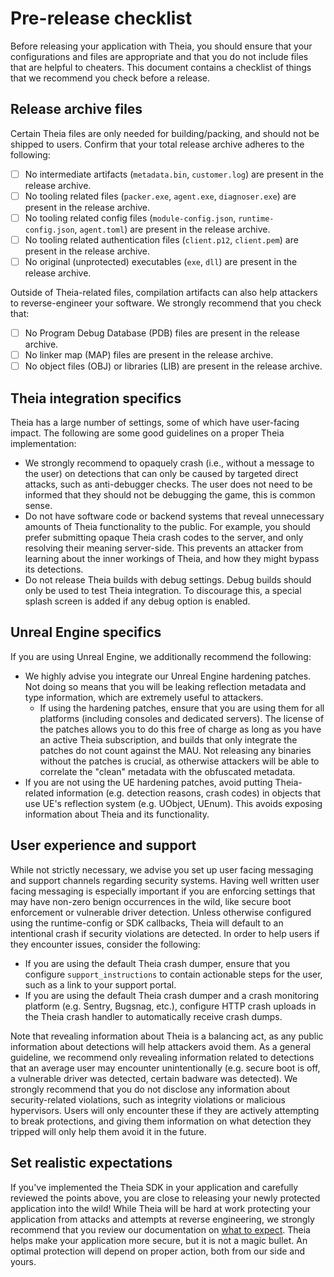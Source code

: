 # Pre-release checklist

Before releasing your application with Theia, you should ensure that your configurations and files are appropriate and that you do not include files that are helpful to cheaters. This document contains a checklist of things that we recommend you check before a release.

## Release archive files

Certain Theia files are only needed for building/packing, and should not be shipped to users. Confirm that your total release archive adheres to the following:

- [ ] No intermediate artifacts (`metadata.bin`, `customer.log`) are present in the release archive.
- [ ] No tooling related files (`packer.exe`, `agent.exe`, `diagnoser.exe`) are present in the release archive.
- [ ] No tooling related config files (`module-config.json`, `runtime-config.json`, `agent.toml`) are present in the release archive.
- [ ] No tooling related authentication files (`client.p12`, `client.pem`) are present in the release archive.
- [ ] No original (unprotected) executables (`exe`, `dll`) are present in the release archive.

Outside of Theia-related files, compilation artifacts can also help attackers to reverse-engineer your software. We strongly recommend that you check that:

- [ ] No Program Debug Database (PDB) files are present in the release archive.
- [ ] No linker map (MAP) files are present in the release archive.
- [ ] No object files (OBJ) or libraries (LIB) are present in the release archive.

## Theia integration specifics

Theia has a large number of settings, some of which have user-facing impact. The following are some good guidelines on a proper Theia implementation:

- We strongly recommend to opaquely crash (i.e., without a message to the user) on detections that can only be caused by targeted direct attacks, such as anti-debugger checks. The user does not need to be informed that they should not be debugging the game, this is common sense.
- Do not have software code or backend systems that reveal unnecessary amounts of Theia functionality to the public. For example, you should prefer submitting opaque Theia crash codes to the server, and only resolving their meaning server-side. This prevents an attacker from learning about the inner workings of Theia, and how they might bypass its detections.
- Do not release Theia builds with debug settings. Debug builds should only be used to test Theia integration. To discourage this, a special splash screen is added if any debug option is enabled.

## Unreal Engine specifics

If you are using Unreal Engine, we additionally recommend the following:

- We highly advise you integrate our Unreal Engine hardening patches. Not doing so means that you will be leaking reflection metadata and type information, which are extremely useful to attackers.
  - If using the hardening patches, ensure that you are using them for all platforms (including consoles and dedicated servers). The license of the patches allows you to do this free of charge as long as you have an active Theia subscription, and builds that only integrate the patches do not count against the MAU. Not releasing any binaries without the patches is crucial, as otherwise attackers will be able to correlate the "clean" metadata with the obfuscated metadata.
- If you are not using the UE hardening patches, avoid putting Theia-related information (e.g. detection reasons, crash codes) in objects that use UE's reflection system (e.g. UObject, UEnum). This avoids exposing information about Theia and its functionality.

## User experience and support

While not strictly necessary, we advise you set up user facing messaging and support channels regarding security systems. Having well written user facing messaging is especially important if you are enforcing settings that may have non-zero benign occurrences in the wild, like secure boot enforcement or vulnerable driver detection. Unless otherwise configured using the runtime-config or SDK callbacks, Theia will default to an intentional crash if security violations are detected. In order to help users if they encounter issues, consider the following:

- If you are using the default Theia crash dumper, ensure that you configure `support_instructions` to contain actionable steps for the user, such as a link to your support portal.
- If you are using the default Theia crash dumper and a crash monitoring platform (e.g. Sentry, Bugsnag, etc.), configure HTTP crash uploads in the Theia crash handler to automatically receive crash dumps.

Note that revealing information about Theia is a balancing act, as any public information about detections will help attackers avoid them. As a general guideline, we recommend only revealing information related to detections that an average user may encounter unintentionally (e.g. secure boot is off, a vulnerable driver was detected, certain badware was detected). We strongly recommend that you do not disclose any information about security-related violations, such as integrity violations or malicious hypervisors. Users will only encounter these if they are actively attempting to break protections, and giving them information on what detection they tripped will only help them avoid it in the future.

## Set realistic expectations

If you've implemented the Theia SDK in your application and carefully reviewed the points above, you are close to releasing your newly protected application into the wild! While Theia will be hard at work protecting your application from attacks and attempts at reverse engineering, we strongly recommend that you review our documentation on [what to expect](./expectations.md). Theia helps make your application more secure, but it is not a magic bullet. An optimal protection will depend on proper action, both from our side and yours.
